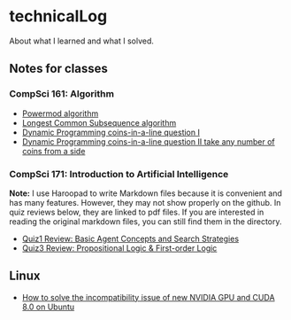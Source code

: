 # technicalLog
About what I learned and what I solved.
## Notes for classes

### CompSci 161: Algorithm
- [Powermod algorithm](./algorithmCodes/powerMod.py)
- [Longest Common Subsequence algorithm](./algorithmCodes/longestCommanSubsequence.py)
- [Dynamic Programming coins-in-a-line question I](./algorithmCodes/dynamicProgrammingGameStrategy.py)
- [Dynamic Programming coins-in-a-line question II take any number of coins from a side](./algorithmCodes/dynamicProgrammingGameStrategy2.py)


### CompSci 171: Introduction to Artificial Intelligence
**Note:** I use Haroopad to write Markdown files because it is convenient and has many features. However, they may not show properly on the github. In quiz reviews below, they are linked to pdf files. If you are interested in reading the original markdown files, you can still find them in the directory.
- [Quiz1 Review: Basic Agent Concepts and Search Strategies](./CS171/quiz1_review.pdf)
- [Quiz3 Review: Propositional Logic & First-order Logic](./CS171/quiz3/quiz3review.md.pdf)

## Linux
- [How to solve the incompatibility issue of new NVIDIA GPU and CUDA 8.0 on Ubuntu](./Nvidia_CUDA.md) 
